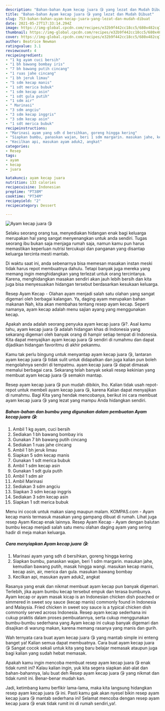 ```yaml
---
description: "Bahan-bahan Ayam kecap juara 😘 yang lezat dan Mudah Dibuat"
title: "Bahan-bahan Ayam kecap juara 😘 yang lezat dan Mudah Dibuat"
slug: 753-bahan-bahan-ayam-kecap-juara-yang-lezat-dan-mudah-dibuat
date: 2021-05-27T17:33:14.294Z
image: https://img-global.cpcdn.com/recipes/e32b9f442cc18cc5/680x482cq70/ayam-kecap-juara-😘-foto-resep-utama.jpg
thumbnail: https://img-global.cpcdn.com/recipes/e32b9f442cc18cc5/680x482cq70/ayam-kecap-juara-😘-foto-resep-utama.jpg
cover: https://img-global.cpcdn.com/recipes/e32b9f442cc18cc5/680x482cq70/ayam-kecap-juara-😘-foto-resep-utama.jpg
author: Beatrice Newman
ratingvalue: 3.1
reviewcount: 4
recipeingredient:
- "1 kg ayam cuci bersih"
- "1 bh bawang bombay iris"
- "7 bh bawang putih cincang"
- "1 ruas jahe cincang"
- "1 bh jeruk limau"
- "5 sdm kecap manis"
- "1 sdt merica bubuk"
- "1 sdm kecap asin"
- "1 sdt gula putih"
- "1 sdm air"
- " Marinasi"
- "3 sdm angciu"
- "3 sdm kecap inggris"
- "3 sdm kecap asin"
- "1 sdt merica bubuk"
recipeinstructions:
- "Marinasi ayam yang sdh d bersihkan, goreng hingga kering"
- "Siapkan bumbu, panaskan wajan, beri 1 sdm margarin. masukan jahe, kemudian bawang putih, masak hingga wangi. masukan kecap manis, kecap asin, air, merica dan gula. masukan bawang bombay"
- "Kecilkan api, masukan ayam aduk2, angkat"
categories:
- Resep
tags:
- ayam
- kecap
- juara

katakunci: ayam kecap juara 
nutrition: 133 calories
recipecuisine: Indonesian
preptime: "PT38M"
cooktime: "PT34M"
recipeyield: "2"
recipecategory: Dessert

---
```



![Ayam kecap juara 😘](https://img-global.cpcdn.com/recipes/e32b9f442cc18cc5/680x482cq70/ayam-kecap-juara-😘-foto-resep-utama.jpg)

Selaku seorang orang tua, menyediakan hidangan enak bagi keluarga merupakan hal yang sangat menyenangkan untuk anda sendiri. Tugas seorang ibu bukan saja menjaga rumah saja, namun kamu pun harus memastikan keperluan nutrisi tercukupi dan panganan yang disantap keluarga tercinta mesti mantab.

Di waktu  saat ini, anda sebenarnya bisa memesan masakan instan meski tidak harus repot membuatnya dahulu. Tetapi banyak juga mereka yang memang ingin menghidangkan yang terlezat untuk orang tercintanya. Karena, menghidangkan masakan sendiri akan jauh lebih bersih dan kita juga bisa menyesuaikan hidangan tersebut berdasarkan kesukaan keluarga. 

Resep Ayam Kecap - Olahan ayam menjadi salah satu olahan yang sangat digemari oleh berbagai kalangan. Ya, daging ayam merupakan bahan makanan Nah, kita akan membahas tentang resep ayam kecap. Seperti namanya, ayam kecap adalah menu sajian ayang yang menggunakan kecap.

Apakah anda adalah seorang penyuka ayam kecap juara 😘?. Asal kamu tahu, ayam kecap juara 😘 adalah hidangan khas di Indonesia yang sekarang digemari oleh banyak orang di hampir setiap tempat di Indonesia. Kita dapat menyajikan ayam kecap juara 😘 sendiri di rumahmu dan dapat dijadikan hidangan favoritmu di akhir pekanmu.

Kamu tak perlu bingung untuk menyantap ayam kecap juara 😘, lantaran ayam kecap juara 😘 tidak sulit untuk didapatkan dan juga kalian pun boleh mengolahnya sendiri di tempatmu. ayam kecap juara 😘 dapat dimasak memalui berbagai cara. Sekarang telah banyak sekali resep kekinian yang membuat ayam kecap juara 😘 semakin mantap.

Resep ayam kecap juara 😘 pun mudah dibikin, lho. Kalian tidak usah repot-repot untuk membeli ayam kecap juara 😘, karena Kalian dapat menyajikan di rumahmu. Bagi Kita yang hendak mencobanya, berikut ini cara membuat ayam kecap juara 😘 yang lezat yang mampu Anda hidangkan sendiri.

<!--inarticleads1-->

##### Bahan-bahan dan bumbu yang digunakan dalam pembuatan Ayam kecap juara 😘:

1. Ambil 1 kg ayam, cuci bersih
1. Sediakan 1 bh bawang bombay iris
1. Gunakan 7 bh bawang putih cincang
1. Sediakan 1 ruas jahe cincang
1. Ambil 1 bh jeruk limau
1. Siapkan 5 sdm kecap manis
1. Gunakan 1 sdt merica bubuk
1. Ambil 1 sdm kecap asin
1. Gunakan 1 sdt gula putih
1. Ambil 1 sdm air
1. Ambil  Marinasi
1. Sediakan 3 sdm angciu
1. Siapkan 3 sdm kecap inggris
1. Sediakan 3 sdm kecap asin
1. Siapkan 1 sdt merica bubuk


Menu ini cocok untuk makan siang maupun malam. KOMPAS.com - Ayam kecap manis termasuk masakan yang gampang dibuat di rumah. Lihat juga resep Ayam Kecap enak lainnya. Resep Ayam Kecap - Ayam dengan balutan bumbu kecap menjadi salah satu menu olahan daging ayam yang sering hadir di meja makan keluarga. 

<!--inarticleads2-->

##### Cara menyiapkan Ayam kecap juara 😘:

1. Marinasi ayam yang sdh d bersihkan, goreng hingga kering
1. Siapkan bumbu, panaskan wajan, beri 1 sdm margarin. masukan jahe, kemudian bawang putih, masak hingga wangi. masukan kecap manis, kecap asin, air, merica dan gula. masukan bawang bombay
1. Kecilkan api, masukan ayam aduk2, angkat


Rasanya yang enak dan nikmat membuat ayam kecap pun banyak digemari. Terlebih, jika ayam bumbu kecap tersebut empuk dan terasa bumbunya. Ayam kecap or ayam masak kicap is an Indonesian chicken dish poached or simmered in sweet soy sauce (kecap manis) commonly found in Indonesia and Malaysia. Fried chicken in sweet soy sauce is a typical chicken dish commonly served across Indonesia. Resep ayam kecap sederhana ini cukup praktis dalam proses pembuatannya, serta cukup menggunakan bumbu-bumbu sederhana yang Ayam kecap ini cukup banyak digemari dan disajikan di warung makan, karena memang rasanya yang manis dan gurih. 

Wah ternyata cara buat ayam kecap juara 😘 yang mantab simple ini enteng banget ya! Kalian semua dapat membuatnya. Cara buat ayam kecap juara 😘 Sangat cocok sekali untuk kita yang baru belajar memasak ataupun juga bagi kalian yang sudah hebat memasak.

Apakah kamu ingin mencoba membuat resep ayam kecap juara 😘 enak tidak rumit ini? Kalau kalian ingin, yuk kita segera siapkan alat-alat dan bahan-bahannya, lalu buat deh Resep ayam kecap juara 😘 yang nikmat dan tidak rumit ini. Benar-benar mudah kan. 

Jadi, ketimbang kamu berfikir lama-lama, maka kita langsung hidangkan resep ayam kecap juara 😘 ini. Pasti kamu gak akan nyesel bikin resep ayam kecap juara 😘 mantab sederhana ini! Selamat mencoba dengan resep ayam kecap juara 😘 enak tidak rumit ini di rumah sendiri,ya!.

